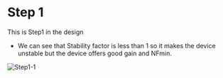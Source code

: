 # Step 1
This is Step1 in the design
- We can see that Stability factor is less than 1 so it makes the device unstable but the device offers good gain and NFmin.
  
![Step1-1](https://github.com/chennakeshavadasa/2.4-GHz-LNA-using-Keysight-ADS/assets/123294639/c4e77099-7878-4c67-b0cc-7532024aca2b)
